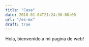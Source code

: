 ```yaml
---
title: "Casa"
date: 2018-01-04T21:24:30-08:00
url: "/es-mx"
draft: true
---
```


Hola, bienvenido a mi pagina de web!
